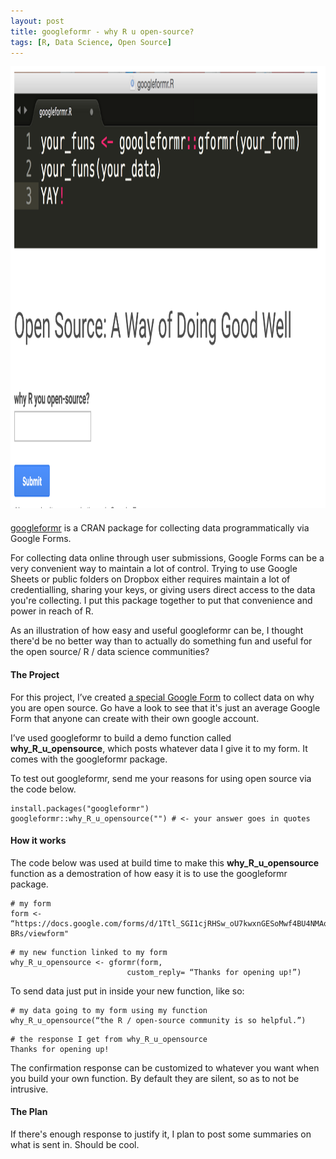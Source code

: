 ```yaml
---
layout: post
title: googleformr - why R u open-source?
tags: [R, Data Science, Open Source]
---
```



<div  style="max-width: 1020px; max-height: 707px; padding-bottom: 1.8%;">



<img src="/images/google_form_survey.png"   width="1020" height="707">

</div>

[googleformr](https://cran.r-project.org/web/packages/googleformr/index.html) is a CRAN
package for collecting data programmatically via Google Forms.

For collecting data online through user submissions, Google Forms can be a very convenient way to maintain a lot of control. Trying to use Google Sheets or public folders on Dropbox either requires maintain a lot of credentialling, sharing your keys, or giving users direct access to the data you're collecting.  I put this package together to put that convenience and power in reach of R. 

As an illustration of how easy and useful googleformr can be, I thought there'd be no better way than to actually do something fun and useful for the open source/ R / data science communities? 

#### The Project 

For this project, I’ve created [a special Google
Form](https://docs.google.com/forms/d/1Ttl_SGI1cjRHSw_oU7kwxnGESoMwf4BU4NMAqPA-BRs/viewform)
to collect data on why you are open source. Go have a look to see that it's just an average Google Form that anyone can create with their own google account.

I’ve used googleformr to build a demo function
called **why\_R\_u\_opensource**, which posts whatever data I give it to
my form. It comes with the googleformr package.

To test out googleformr, send me your reasons for using open source via the code below.

```
install.packages("googleformr")
googleformr::why_R_u_opensource("") # <- your answer goes in quotes
```

#### How it works 

The code below was used at build time to make this
**why\_R\_u\_opensource** function as a demostration of how easy it is to
use the googleformr package.

``` 
# my form
form <- “https://docs.google.com/forms/d/1Ttl_SGI1cjRHSw_oU7kwxnGESoMwf4BU4NMAqPA-BRs/viewform"
```

``` 
# my new function linked to my form
why_R_u_opensource <- gformr(form,
                          custom_reply= “Thanks for opening up!”)
```

To send data just put in inside your new function, like so:

``` 
# my data going to my form using my function
why_R_u_opensource(“the R / open-source community is so helpful.”)
```

``` 
# the response I get from why_R_u_opensource
Thanks for opening up!
```

The confirmation response can be customized to whatever you want when
you build your own function. By default they are silent, so as to not be intrusive.

#### The Plan 

If there's enough response to justify it, I plan to post some summaries on what is sent in. Should be cool.


